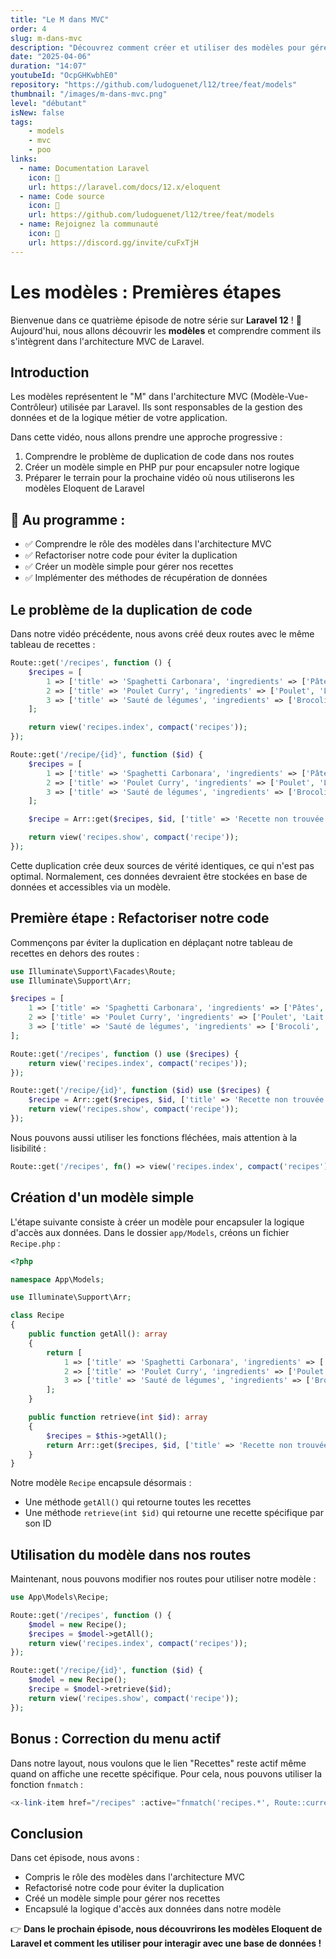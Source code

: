 ```yaml
---
title: "Le M dans MVC"
order: 4
slug: m-dans-mvc
description: "Découvrez comment créer et utiliser des modèles pour gérer la logique métier et encapsuler l'accès aux données de votre application."
date: "2025-04-06"
duration: "14:07"
youtubeId: "OcpGHKwbhE0"
repository: "https://github.com/ludoguenet/l12/tree/feat/models"
thumbnail: "/images/m-dans-mvc.png"
level: "débutant"
isNew: false
tags:
    - models
    - mvc
    - poo
links:
  - name: Documentation Laravel
    icon: 📝
    url: https://laravel.com/docs/12.x/eloquent
  - name: Code source
    icon: 📎
    url: https://github.com/ludoguenet/l12/tree/feat/models
  - name: Rejoignez la communauté
    icon: 🤝
    url: https://discord.gg/invite/cuFxTjH
---
```


# Les modèles : Premières étapes

Bienvenue dans ce quatrième épisode de notre série sur **Laravel 12** ! 🚀 Aujourd'hui, nous allons découvrir les **modèles** et comprendre comment ils s'intègrent dans l'architecture MVC de Laravel.

## Introduction

Les modèles représentent le "M" dans l'architecture MVC (Modèle-Vue-Contrôleur) utilisée par Laravel. Ils sont responsables de la gestion des données et de la logique métier de votre application.

Dans cette vidéo, nous allons prendre une approche progressive :
1. Comprendre le problème de duplication de code dans nos routes
2. Créer un modèle simple en PHP pur pour encapsuler notre logique
3. Préparer le terrain pour la prochaine vidéo où nous utiliserons les modèles Eloquent de Laravel

## 📌 Au programme :

- ✅ Comprendre le rôle des modèles dans l'architecture MVC
- ✅ Refactoriser notre code pour éviter la duplication
- ✅ Créer un modèle simple pour gérer nos recettes
- ✅ Implémenter des méthodes de récupération de données

## Le problème de la duplication de code

Dans notre vidéo précédente, nous avons créé deux routes avec le même tableau de recettes :

```php
Route::get('/recipes', function () {
    $recipes = [
        1 => ['title' => 'Spaghetti Carbonara', 'ingredients' => ['Pâtes', 'Oeufs', 'Fromage', 'Lardons']],
        2 => ['title' => 'Poulet Curry', 'ingredients' => ['Poulet', 'Lait de coco', 'Curry']],
        3 => ['title' => 'Sauté de légumes', 'ingredients' => ['Brocoli', 'Carottes', 'Sauce soja', 'Ail']]
    ];

    return view('recipes.index', compact('recipes'));
});

Route::get('/recipe/{id}', function ($id) {
    $recipes = [
        1 => ['title' => 'Spaghetti Carbonara', 'ingredients' => ['Pâtes', 'Oeufs', 'Fromage', 'Lardons']],
        2 => ['title' => 'Poulet Curry', 'ingredients' => ['Poulet', 'Lait de coco', 'Curry']],
        3 => ['title' => 'Sauté de légumes', 'ingredients' => ['Brocoli', 'Carottes', 'Sauce soja', 'Ail']]
    ];

    $recipe = Arr::get($recipes, $id, ['title' => 'Recette non trouvée', 'ingredients' => []]);

    return view('recipes.show', compact('recipe'));
});
```

Cette duplication crée deux sources de vérité identiques, ce qui n'est pas optimal. Normalement, ces données devraient être stockées en base de données et accessibles via un modèle.

## Première étape : Refactoriser notre code

Commençons par éviter la duplication en déplaçant notre tableau de recettes en dehors des routes :

```php
use Illuminate\Support\Facades\Route;
use Illuminate\Support\Arr;

$recipes = [
    1 => ['title' => 'Spaghetti Carbonara', 'ingredients' => ['Pâtes', 'Oeufs', 'Fromage', 'Lardons']],
    2 => ['title' => 'Poulet Curry', 'ingredients' => ['Poulet', 'Lait de coco', 'Curry']],
    3 => ['title' => 'Sauté de légumes', 'ingredients' => ['Brocoli', 'Carottes', 'Sauce soja', 'Ail']]
];

Route::get('/recipes', function () use ($recipes) {
    return view('recipes.index', compact('recipes'));
});

Route::get('/recipe/{id}', function ($id) use ($recipes) {
    $recipe = Arr::get($recipes, $id, ['title' => 'Recette non trouvée', 'ingredients' => []]);
    return view('recipes.show', compact('recipe'));
});
```

Nous pouvons aussi utiliser les fonctions fléchées, mais attention à la lisibilité :

```php
Route::get('/recipes', fn() => view('recipes.index', compact('recipes')));
```

## Création d'un modèle simple

L'étape suivante consiste à créer un modèle pour encapsuler la logique d'accès aux données. Dans le dossier `app/Models`, créons un fichier `Recipe.php` :

```php
<?php

namespace App\Models;

use Illuminate\Support\Arr;

class Recipe
{
    public function getAll(): array
    {
        return [
            1 => ['title' => 'Spaghetti Carbonara', 'ingredients' => ['Pâtes', 'Oeufs', 'Fromage', 'Lardons']],
            2 => ['title' => 'Poulet Curry', 'ingredients' => ['Poulet', 'Lait de coco', 'Curry']],
            3 => ['title' => 'Sauté de légumes', 'ingredients' => ['Brocoli', 'Carottes', 'Sauce soja', 'Ail']]
        ];
    }

    public function retrieve(int $id): array
    {
        $recipes = $this->getAll();
        return Arr::get($recipes, $id, ['title' => 'Recette non trouvée', 'ingredients' => []]);
    }
}
```

Notre modèle `Recipe` encapsule désormais :
- Une méthode `getAll()` qui retourne toutes les recettes
- Une méthode `retrieve(int $id)` qui retourne une recette spécifique par son ID

## Utilisation du modèle dans nos routes

Maintenant, nous pouvons modifier nos routes pour utiliser notre modèle :

```php
use App\Models\Recipe;

Route::get('/recipes', function () {
    $model = new Recipe();
    $recipes = $model->getAll();
    return view('recipes.index', compact('recipes'));
});

Route::get('/recipe/{id}', function ($id) {
    $model = new Recipe();
    $recipe = $model->retrieve($id);
    return view('recipes.show', compact('recipe'));
});
```

## Bonus : Correction du menu actif

Dans notre layout, nous voulons que le lien "Recettes" reste actif même quand on affiche une recette spécifique. Pour cela, nous pouvons utiliser la fonction `fnmatch` :

```php
<x-link-item href="/recipes" :active="fnmatch('recipes.*', Route::currentRouteName()) ? true : false">Recipes</x-link-item>
```

## Conclusion

Dans cet épisode, nous avons :
- Compris le rôle des modèles dans l'architecture MVC
- Refactorisé notre code pour éviter la duplication
- Créé un modèle simple pour gérer nos recettes
- Encapsulé la logique d'accès aux données dans notre modèle

👉 **Dans le prochain épisode, nous découvrirons les modèles Eloquent de Laravel et comment les utiliser pour interagir avec une base de données !**
